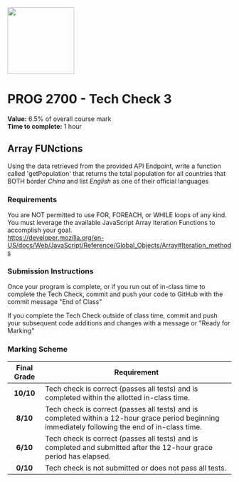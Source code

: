 <img width="150px" src="https://www.nscc.ca/img/aboutnscc/visual-identity-guidelines/artwork/nscc-jpeg.jpg" >

# PROG 2700 - Tech Check 3 

**Value:** 6.5% of overall course mark  
**Time to complete:** 1 hour

## Array FUNctions

Using the data retrieved from the provided API Endpoint, write a function called 'getPopulation' that returns the total population for all countries that BOTH border *China* and list *English* as one of their official languages

### Requirements

You are NOT permitted to use FOR, FOREACH, or WHILE loops of any kind.  
You must leverage the available JavaScript Array Iteration Functions to accomplish your goal.  
https://developer.mozilla.org/en-US/docs/Web/JavaScript/Reference/Global_Objects/Array#Iteration_methods

### Submission Instructions

Once your program is complete, or if you run out of in-class time to complete the Tech Check, commit and push your code to GitHub with the commit message "End of Class"

If you complete the Tech Check outside of class time, commit and push your subsequent code additions and changes with a message or "Ready for Marking"

### Marking Scheme
Final Grade | Requirement
:---: | ---
|**10/10** | Tech check is correct (passes all tests) and is completed within the allotted in-class time.
|**8/10** | Tech check is correct (passes all tests) and is completed within a 12-hour grace period beginning immediately following the end of in-class time.
|**6/10** | Tech check is correct (passes all tests) and is completed and submitted after the 12-hour grace period has elapsed.
|**0/10** | Tech check is not submitted or does not pass all tests.